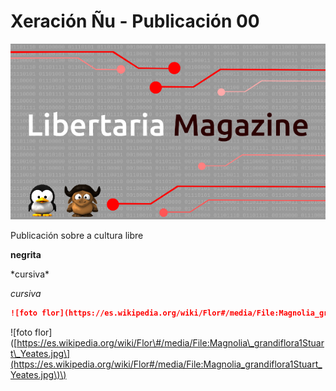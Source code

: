 # Xeración Ñu - Publicación 00

![](/assets/portada.png)

Publicación sobre a cultura libre

**negrita**

\*cursiva\*

_cursiva_

```markdown
![foto flor](https://es.wikipedia.org/wiki/Flor#/media/File:Magnolia_grandiflora1Stuart_Yeates.jpg)
```

!\[foto flor\]\([https://es.wikipedia.org/wiki/Flor\#/media/File:Magnolia\_grandiflora1Stuart\_Yeates.jpg\](https://es.wikipedia.org/wiki/Flor#/media/File:Magnolia_grandiflora1Stuart_Yeates.jpg\)\)



